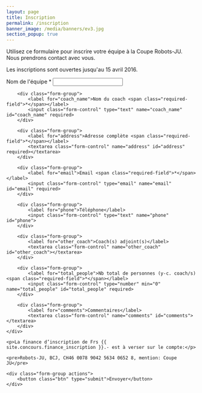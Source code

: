 ```yaml
---
layout: page
title: Inscription
permalink: /inscription
banner_image: /media/banners/ev3.jpg
section_popup: true
---
```


Utilisez ce formulaire pour inscrire votre équipe à la Coupe Robots-JU.
Nous prendrons contact avec vous.

Les inscriptions sont ouvertes jusqu'au 15 avril 2016.

<form action="https://forms.robots-ju.ch/forms/coupe-inscription" method="post">
	<div class="form-table">
		<div class="form-group">
			<label for="team_name">Nom de l'équipe <span class="required-field">*</span></label>
			<input class="form-control" type="text" name="team_name" id="team_name" required>
		</div>

		<div class="form-group">
			<label for="coach_name">Nom du coach <span class="required-field">*</span></label>
			<input class="form-control" type="text" name="coach_name" id="coach_name" required>
		</div>

		<div class="form-group">
			<label for="address">Adresse complète <span class="required-field">*</span></label>
			<textarea class="form-control" name="address" id="address" required></textarea>
		</div>

		<div class="form-group">
			<label for="email">Email <span class="required-field">*</span></label>
			<input class="form-control" type="email" name="email" id="email" required>
		</div>

		<div class="form-group">
			<label for="phone">Téléphone</label>
			<input class="form-control" type="text" name="phone" id="phone">
		</div>

		<div class="form-group">
			<label for="other_coach">Coach(s) adjoint(s)</label>
			<textarea class="form-control" name="other_coach" id="other_coach"></textarea>
		</div>

		<div class="form-group">
			<label for="total_people">Nb total de personnes (y-c. coach/s) <span class="required-field">*</span></label>
			<input class="form-control" type="number" min="0" name="total_people" id="total_people" required>
		</div>

		<div class="form-group">
			<label for="comments">Commentaires</label>
			<textarea class="form-control" name="comments" id="comments"></textarea>
		</div>
	</div>

	<p>La finance d’inscription de Frs {{ site.concours.finance_inscription }}.- est à verser sur le compte:</p>

	<pre>Robots-JU, BCJ, CH46 0078 9042 5634 0652 8, mention: Coupe JU</pre>

	<div class="form-group actions">
		<button class="btn" type="submit">Envoyer</button>
	</div>
</form>